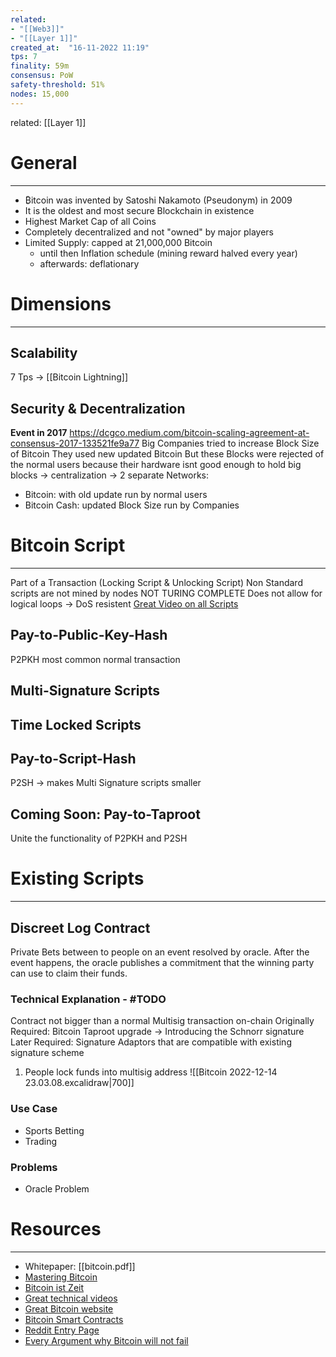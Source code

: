 ```yaml
---
related:
- "[[Web3]]"
- "[[Layer 1]]"
created_at:  "16-11-2022 11:19"
tps: 7
finality: 59m
consensus: PoW
safety-threshold: 51%
nodes: 15,000
---
```

related: [[Layer 1]]

# General
---
- ₿itcoin was invented by Satoshi Nakamoto (Pseudonym) in 2009
- It is the oldest and most secure Blockchain in existence
- Highest Market Cap of all Coins
- Completely decentralized and not "owned" by major players
- Limited Supply: capped at 21,000,000 Bitcoin
	- until then Inflation schedule (mining reward halved every year)
	- afterwards: deflationary

# Dimensions
---
## Scalability
7 Tps -> [[Bitcoin Lightning]]

## Security & Decentralization
**Event in 2017**
https://dcgco.medium.com/bitcoin-scaling-agreement-at-consensus-2017-133521fe9a77
Big Companies tried to increase Block Size of Bitcoin
They used new updated Bitcoin
But these Blocks were rejected of the normal users because their hardware isnt good enough to hold big blocks -> centralization
-> 2 separate Networks:
- Bitcoin: with old update run by normal users
- Bitcoin Cash: updated Block Size run by Companies

# Bitcoin Script
---
Part of a Transaction (Locking Script & Unlocking Script)
Non Standard scripts are not mined by nodes
NOT TURING COMPLETE
Does not allow for logical loops -> DoS resistent
[Great Video on all Scripts](https://www.youtube.com/watch?v=6Fa04MnURhw)

## Pay-to-Public-Key-Hash
P2PKH most common normal transaction

## Multi-Signature Scripts
## Time Locked Scripts
## Pay-to-Script-Hash
P2SH -> makes Multi Signature scripts smaller

## Coming Soon: Pay-to-Taproot
Unite the functionality of P2PKH and P2SH

# Existing Scripts
---
## Discreet Log Contract
Private Bets between to people on an event resolved by oracle.
After the event happens, the oracle publishes a commitment that the winning party can use to claim their funds.

### Technical Explanation - #TODO
Contract not bigger than a normal Multisig transaction on-chain
Originally Required: Bitcoin Taproot upgrade -> Introducing the Schnorr signature
Later Required: Signature Adaptors that are compatible with existing signature scheme
1. People lock funds into multisig address
![[Bitcoin 2022-12-14 23.03.08.excalidraw|700]]

### Use Case
- Sports Betting
- Trading

### Problems
- Oracle Problem

# Resources
---
- Whitepaper: [[bitcoin.pdf]]
- [Mastering Bitcoin](https://masteringbitcoin.neocities.org/)
- [Bitcoin ist Zeit](https://www.blocktrainer.de/uebersetzungen/bitcoin-ist-zeit/)
- [Great technical videos](https://www.youtube.com/@learnmeabitcoin/videos)
- [Great Bitcoin website](https://learnmeabitcoin.com/)
- [Bitcoin Smart Contracts](https://river.com/learn/what-are-bitcoin-smart-contracts/)
- [Reddit Entry Page](https://www.reddit.com/r/Bitcoin/comments/omwu51/bitcoin_newcomers_faq_please_read/)
- [Every Argument why Bitcoin will not fail](https://safehodl.github.io/failure/#is-a-ponzi-or)